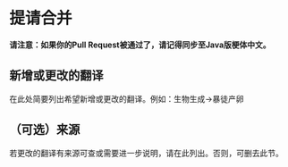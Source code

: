 # 提请合并

**请注意：如果你的Pull Request被通过了，请记得同步至Java版梗体中文。**

## 新增或更改的翻译

在此处简要列出希望新增或更改的翻译。例如：生物生成->暴徒产卵

## （可选）来源

若更改的翻译有来源可查或需要进一步说明，请在此列出。否则，可删去此节。

